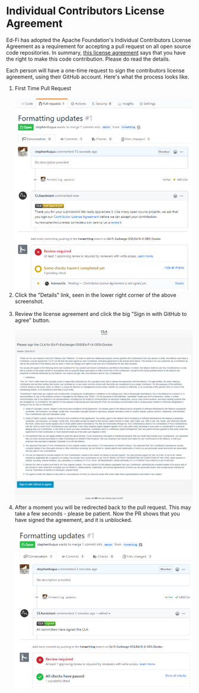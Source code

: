 # Individual Contributors License Agreement

Ed-Fi has adopted the Apache Foundation's Individual Contributors License
Agreement as a requirement for accepting a pull request on all open source code
repositories. In summary, [this license
agreement](https://gist.github.com/EdFiBuildAgent/d68fa602d07505c3682e8258b7dc6fbc)
says that you have the right to make this code contribution. Please do read the
details.

Each person will have a one-time request to sign the contributors license
agreement, using their GitHub account. Here's what the process looks like.

1.  First Time Pull Request<br/><br/>
    ![GitHub PR showing CLA not signed yet](../../../static/img/cross-functional-projects/image2020-5-27_10-46-16.png)
2.  Click the "Details" link, seen in the lower right corner of the above
    screenshot.<br/><br/>
3.  Review the license agreement and click the big "Sign in with GitHub to
    agree" button.<br/><br/>
    ![CLA Document](../../../static/img/cross-functional-projects/image2020-5-27_10-47-22.png)
4.  After a moment you will be redirected back to the pull request. This may
    take a few seconds - please be patient. Now the PR shows that you have
    signed the agreement, and it is unblocked.<br/><br/>
    ![GitHub PR showing CLA is signed](../../../static/img/cross-functional-projects/image2020-5-27_10-47-59.png)
